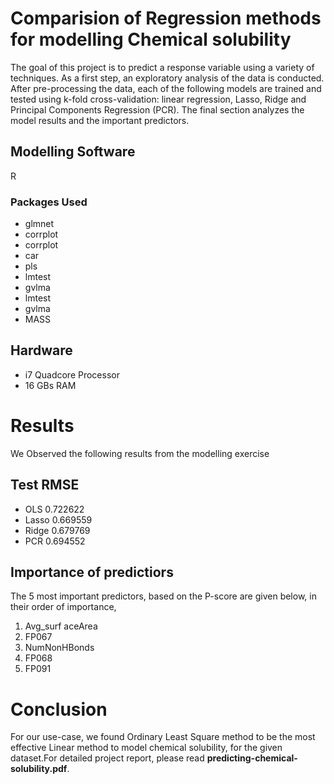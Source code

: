 # Comparision of Regression methods for modelling Chemical solubility
The goal of this project is to predict a response variable using a variety of techniques. As a first
step, an exploratory analysis of the data is conducted. After pre-processing the data, each of the
following models are trained and tested using k-fold cross-validation: linear regression, Lasso, Ridge
and Principal Components Regression (PCR). The final section analyzes the model results and the
important predictors.


## Modelling Software
R

### Packages Used
* glmnet
* corrplot
* corrplot
* car
* pls
* lmtest
* gvlma
* lmtest
* gvlma
* MASS


## Hardware
* i7 Quadcore Processor
* 16 GBs RAM
 


# Results
We Observed the following results from the modelling exercise

## Test RMSE
* OLS     0.722622
* Lasso   0.669559
* Ridge   0.679769
* PCR     0.694552

## Importance of predictiors
The 5 most important predictors, based on the P-score are given below, in their order of importance,

1. Avg_surf aceArea
2. FP067
3. NumNonHBonds
4. FP068
5. FP091

# Conclusion
 For our use-case, we found Ordinary Least Square method to be the most effective Linear method to model chemical solubility,
 for the given dataset.For detailed project report, please read <strong>predicting-chemical-solubility.pdf</strong>.







